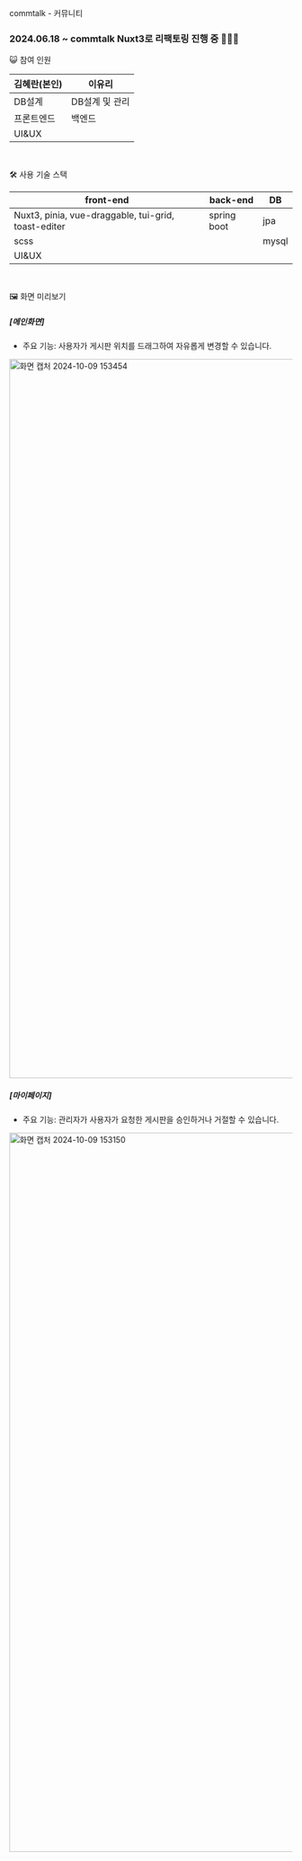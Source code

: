 commtalk - 커뮤니티

### <b>2024.06.18 ~ commtalk Nuxt3로 리팩토링 진행 중</b> 🎉🎉🎉

😺 참여 인원

|김혜란(본인)|이유리|
|------|---|
|DB설계|DB설계 및 관리|
|프론트엔드|백엔드|
|UI&UX||

<br/>

🛠️ 사용 기술 스택

|front-end|back-end|DB|
|---|---|---|
|Nuxt3, pinia, vue-draggable, tui-grid, toast-editer|spring boot|jpa|
|scss||mysql|
|UI&UX|||

<br/>

🖼️ 화면 미리보기

 ##### [메인화면]
- 주요 기능: 사용자가 게시판 위치를 드래그하여 자유롭게 변경할 수 있습니다.
<img width="1280" alt="화면 캡처 2024-10-09 153454" src="https://github.com/user-attachments/assets/4ff5d009-846a-4e47-baf9-3268fbfd0c88">

<br/>

##### [마이페이지]
- 주요 기능: 관리자가 사용자가 요청한 게시판을 승인하거나 거절할 수 있습니다.
<img width="1280" alt="화면 캡처 2024-10-09 153150" src="https://github.com/user-attachments/assets/8355ffc7-5a32-4943-8221-7e65a570e79a">
